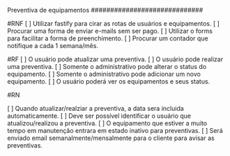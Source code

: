 Preventiva de equipamentos
#############################

#RNF
[ ] Utilizar fastify para cirar as rotas de usuários e equipamentos.
[ ] Procurar uma forma de enviar e-mails sem ser pago.
[ ] Utilizar o forms para facilitar a forma de preenchimento.
[ ] Procurar um contador que notifique a cada 1 semana/mês.

#RF
[ ] O usuário pode atualizar uma preventiva.
[ ] O usuário pode realizar uma preventiva.
[ ] Somente o administrativo pode alterar o status do equipamento.
[ ] Somente o administrativo pode adicionar um novo equipamento.
[ ] O usuário poderá ver os equipamentos e seus status.

#RN

[ ] Quando atualizar/realziar a preventiva, a data sera incluida automaticamente.
[ ] Deve ser possível identificar o usuário que atualizou/realizou a preventiva.
[ ] O equipamento que estiver a muito tempo em manutenção entrara em estado inativo para preventivas.
[ ] Será enviado email semanalmente/mensalmente para o cliente para avisar as preventivas.
